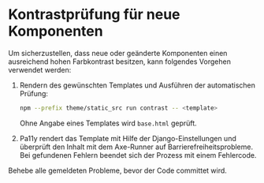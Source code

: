 # Kontrastprüfung für neue Komponenten

Um sicherzustellen, dass neue oder geänderte Komponenten einen ausreichend hohen
Farbkontrast besitzen, kann folgendes Vorgehen verwendet werden:

1. Rendern des gewünschten Templates und Ausführen der automatischen Prüfung:

   ```bash
   npm --prefix theme/static_src run contrast -- <template>
   ```

   Ohne Angabe eines Templates wird `base.html` geprüft.

2. Pa11y rendert das Template mit Hilfe der Django-Einstellungen und überprüft
   den Inhalt mit dem Axe-Runner auf Barrierefreiheitsprobleme. Bei gefundenen
   Fehlern beendet sich der Prozess mit einem Fehlercode.

Behebe alle gemeldeten Probleme, bevor der Code committet wird.
